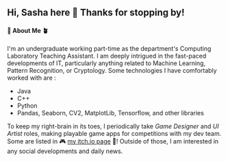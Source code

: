 ## Hi, Sasha here 👋 Thanks for stopping by!

#### 🌻 About Me 🪴
I'm an undergraduate working part-time as the department's Computing Laboratory Teaching Assistant. I am deeply intrigued in the fast-paced developments of IT, particularly anything related to Machine Learning, Pattern Recognition, or Cryptology. Some technologies I have comfortably worked with are :
- Java
- C++
- Python
- Pandas, Seaborn, CV2, MatplotLib, Tensorflow, and other libraries
  
To keep my right-brain in its toes, I periodically take *Game Designer* and *UI Artist* roles, making playable game apps for competitions with my dev team. Some are listed in 🎮 [my itch.io page](https://oceanparty.itch.io/) 🎲!
Outside of those, I am interested in any social developments and daily news.

